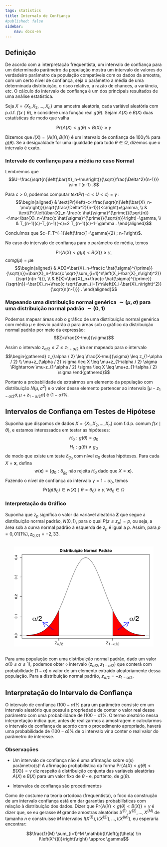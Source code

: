 ```yaml
---
tags: statistics
title: Intervalo de Confiança
#published: false
sidebar:
    nav: docs-en
---
```


## Definição

De acordo com a interpretação frequentista, um intervalo de confiança para um determinado parâmetro da população mostra um intervalo de valores do verdadeiro parâmetro da população compatíveis com os dados da amostra, com um certo nível de confiança, seja o parãmetro a média de uma determinada distribuição, o risco relativo, a razão de chances, a variância, etc. O cálculo do intervalo de confiança é um dos principais resultados de uma análise estatística.

Seja $X=\{X_1, X_2, \ldots, X_n\}$ uma amostra aleatória, cada variável aleatória com p.d.f. $f(x \mid \theta)$, e considere uma função real $g(\theta)$. Sejam $A(X)$ e $B(X)$ duas estatísticas de modo que valha

$$\text{Pr} \{A(X) < g(\theta) < B(X) \} \geq \gamma$$

Dizemos que $I(X)=(A(X), B(X))$ é um intervalo de confiança de $100 \gamma \%$ para $g(\theta)$. Se a desigualdade for uma igualdade para todo $\theta \in \Omega$, dizemos que o intervalo é exato.

### Intervalo de confiança para a média no caso Normal

Lembremos que
$$U=\frac{\sqrt{n}\left(\bar{X}_n-\mu\right)}{\sqrt{\frac{\Delta^2}{n-1}}} \sim T(n-1) .$$

Para $c>0$, podemos computar $text{Pr}(-c < U < c)=\gamma$ :
$$\begin{aligned}
& \text{Pr}\left(-c<\frac{\sqrt{n}\left(\bar{X}_n-\mu\right)}{\sqrt{\frac{\Delta^2}{n-1}}}<c\right)=\gamma, \\
& \text{Pr}\left(\bar{X}_n-\frac{c \hat{\sigma}^{\prime}}{\sqrt{n}}<\mu<\bar{X}_n+\frac{c \hat{\sigma}^{\prime}}{\sqrt{n}}\right)=\gamma, \\
& T_{n-1}(c)-T_{n-1}(-c)=2 T_{n-1}(c)-1=\gamma .
\end{aligned}$$

Concluímos que $c=F_T^{-1}\left(\frac{1+\gamma}{2} ; n-1\right)$.

No caso do intervalo de confiança para o parâmetro de média, temos

$$\text{Pr}\{A(X) < g(\mu) < B(X)\} \geq \gamma,$$
$\text{com} g(\mu)=\mu \mathrm{e}$
$$\begin{aligned}
& A(X)=\bar{X}_n-\frac{c \hat{\sigma}^{\prime}}{\sqrt{n}}=\bar{X}_n-\frac{c \sqrt{\sum_{i=1}^n\left(X_i-\bar{X}_n\right)^2}}{\sqrt{n(n-1)}}, \\
& B(X)=\bar{X}_n+\frac{c \hat{\sigma}^{\prime}}{\sqrt{n}}=\bar{X}_n+\frac{c \sqrt{\sum_{i=1}^n\left(X_i-\bar{X}_n\right)^2}}{\sqrt{n(n-1)}} .
\end{aligned}$$

### Mapeando uma distribuição normal genérica $\sim(\mu, \sigma)$ para uma distribuição normal padrão $\sim(0,1)$

Podemos mapear áreas sob o gráfico de uma distribuição normal genérica com média $\mu$ e desvio padrão $\sigma$ para áreas sob o gráfico da distribuição normal padrão por meio da expressão:
$$Z=\frac{X-\mu}{\sigma}$$

Assim o intervalo $z_{\alpha / 2} \leq Z \leq z_{1-\alpha / 2}$ irá ser mapeado para o intervalo
$$\begin{gathered}
z_{\alpha / 2} \leq \frac{X-\mu}{\sigma} \leq z_{1-\alpha / 2} \\
\mu+z_{\alpha / 2} \sigma \leq X \leq \mu+z_{1-\alpha / 2} \sigma \Rightarrow \mu-z_{1-\alpha / 2} \sigma \leq X \leq \mu+z_{1-\alpha / 2} \sigma
\end{gathered}$$

Portanto a probabilidade de extrairmos um elemento da população com distribuição $N\left(\mu, \sigma^2\right)$ e o valor desse elemento pertencer ao intervalo $\left[\mu-z_{1-\alpha / 2} \sigma, \mu+z_{1-\alpha / 2} \sigma\right]$ é $(1-\alpha) \%$.

## Intervalos de Confiança em Testes de Hipótese

Suponha que dispomos de dados $X=\{X_1, X_2, \ldots, X_n\}$ com f.d.p. comum $f(x \mid \theta)$, e estamos interessados em testar as hipóteses:
$$H_0: g(\theta)=g_0$$
$$H_1: g(\theta) \neq g_0$$
de modo que existe um teste $\delta_{g_0}$ com nível $\alpha_0$ destas hipóteses. Para cada $X=\boldsymbol{x}$, defina
$$w(\boldsymbol{x})=\{g_0: \delta_{g_0} \text { não rejeita } H_0 \text { dado que } X=\boldsymbol{x}\} .$$
Fazendo o nível de confiança do intervalo $\gamma=1-\alpha_0$, temos
$$\text{Pr}\left(g\left(\theta_0\right) \in w(X) \mid \theta=\theta_0\right) \geq \gamma, \forall \theta_0 \in \Omega$$

### Interpretação do Gráfico

Suponha que $z_p$ significa o valor da variável aleatória $\mathbf{Z}$ que segue a distribuição normal padrão, $N(0,1)$, para o qual $P\left(z \leq z_p \right)=p$, ou seja, a área sob a curva normal padrão à esquerda de $z_p$ é igual a $p$. Assim, para $p=0,01(1 \%), z_{0,01}=-2,33$. 

<div style="float:middle; margin:2em;">
    <img src="https://raw.githubusercontent.com/iaracastro/iaracastro.github.io/master/images/distribuicao-normal-padrao.png"/>
</div>

Para uma população com uma distribuição normal padrão, dado um valor $\alpha(0 \leq \alpha \leq 1)$, podemos obter ० intervalo $\left(z_{\alpha / 2}, z_{1-\alpha / 2}\right)$ que conterá com probabilidade $(1-\alpha)$ o valor de um elemento extraído aleatoriamente dessa população. Para a distribuição normal padrão, $z_{\alpha / 2}=-z_{1-\alpha / 2}$.

## Interpretação do Intervalo de Confiança

O intervalo de confiança $(100-\alpha) \%$ para um parâmetro consiste em um intervalo aleatório que possui a propriedade de conter o valor real desse parâmetro com uma probabilidade de $(100-\alpha) \%$. O termo aleatório nessa interpretação indica que, antes de realizarmos a amostragem e calcularmos o intervalo de confiança de acordo com o procedimento apropriado, haverá uma probabilidade de $(100-\alpha) \%$ de o intervalo vir a conter o real valor do parâmetro de interesse.

### Observações 

- Um intervalo de confiança não é uma afirmação sobre o(s) parâmetro(s)!
A afirmação probabilística da forma $\text{Pr} \{ A(X) < g(\theta) < B(X) \} = \gamma$ diz respeito à distribuição conjunta das variáveis aleatórias $A(X)$ e $B(X)$ para um valor fixo de $\theta$ - e, portanto, de $g(\theta)$.

- Intervalos de confiança são procedimentos

Como de costume na teoria ortodoxa (frequentista), o foco da construção de um intervalo confiança está em dar garantias probabilísticas com relação à distribuição dos dados. Dizer que $\text{Pr}\{A(X) < g(\theta) < B(X)\}=\gamma$ é dizer que, se eu gerasse $M$ grande amostras aleatórias $X^{(1)}, X^{(2)}, \ldots, X^{(M)}$ de tamanho $n$ e construisse $M$ intervalos $I\left(X^{(1)}\right), I\left(X^{(2)}\right), \ldots, I\left(X^{(M)}\right)$, eu esperaria encontrar:

$$\frac{1}{M} \sum_{i=1}^M \mathbb{I}\left(g(\theta) \in I\left(X^{(i)}\right)\right) \approx \gamma$$
